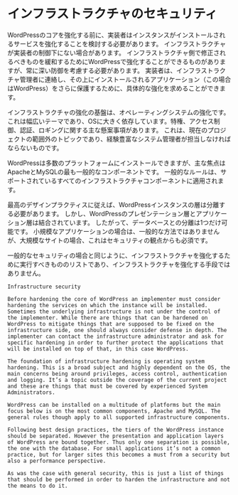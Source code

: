 # インフラストラクチャのセキュリティ

WordPressのコアを強化する前に、実装者はインスタンスがインストールされるサービスを強化することを検討する必要があります。 インフラストラクチャが実装者の制御下にない場合があります。 インフラストラクチャ側で修正されるべきものを緩和するためにWordPressで強化することができるものがありますが、常に深い防御を考慮する必要があります。 実装者は、インフラストラクチャ管理者に連絡し、その上にインストールされるアプリケーション（この場合はWordPress）をさらに保護するために、具体的な強化を求めることができます。

インフラストラクチャの強化の基盤は、オペレーティングシステムの強化です。 これは幅広いテーマであり、OSに大きく依存しています。特権、アクセス制御、認証、ロギングに関する主な懸案事項があります。 これは、現在のプロジェクトの範囲外のトピックであり、経験豊富なシステム管理者が担当しなければならないものです。

WordPressは多数のプラットフォームにインストールできますが、主な焦点はApacheとMySQLの最も一般的なコンポーネントです。 一般的なルールは、サポートされているすべてのインフラストラクチャコンポーネントに適用されます。

最高のデザインプラクティスに従えば、WordPressインスタンスの層は分離する必要があります。 しかし、WordPressのプレゼンテーション層とアプリケーション層は結合されています。 したがって、データベースとの分離は1つだけ可能です。 小規模なアプリケーションの場合は、一般的な方法ではありませんが、大規模なサイトの場合、これはセキュリティの観点からも必須です。

一般的なセキュリティの場合と同じように、インフラストラクチャを強化するために実行すべきもののリストであり、インフラストラクチャを強化する手段ではありません。

~~~
Infrastructure security

Before hardening the core of WordPress an implementer must consider hardening the services on which the instance will be installed. Sometimes the underlying infrastructure is not under the control of the implementer. While there are things that can be hardened on WordPress to mitigate things that are supposed to be fixed on the infrastructure side, one should always consider defense in depth. The implementer can contact the infrastructure administrator and ask for specific hardening in order to further protect the applications that will be installed on top of that, in this case WordPress.

The foundation of infrastructure hardening is operating system hardening. This is a broad subject and highly dependent on the OS, the main concerns being around privileges, access control, authentication and logging. It’s a topic outside the coverage of the current project and these are things that must be covered by experienced System Administrators.

WordPress can be installed on a multitude of platforms but the main focus below is on the most common components, Apache and MySQL. The general rules though apply to all supported infrastructure components.

Following best design practices, the tiers of the WordPress instance should be separated. However the presentation and application layers of WordPress are bound together. Thus only one separation is possible, the one with the database. For small applications it’s not a common practice, but for larger sites this becomes a must from a security but also a performance perspective.

As was the case with general security, this is just a list of things that should be performed in order to harden the infrastructure and not the means to do it. 
~~~
